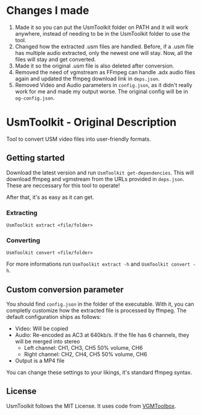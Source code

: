 # Changes I made

1. Made it so you can put the UsmToolkit folder on PATH and it will work anywhere, instead of needing to be in the UsmToolkit folder to use the tool.
2. Changed how the extracted .usm files are handled. Before, if a .usm file has multiple audio extracted, only the newest one will stay. Now, all the files will stay and get converted.
3. Made it so the original .usm file is also deleted after conversion.
4. Removed the need of vgmstream as FFmpeg can handle .adx audio files again and updated the ffmpeg download link in `deps.json`.
5. Removed Video and Audio parameters in `config.json`, as it didn't really work for me and made my output worse. The original config will be in `og-config.json`.



# UsmToolkit - Original Description

Tool to convert USM video files into user-friendly formats.

## Getting started

Download the latest version and run `UsmToolkit get-dependencies`. This will download ffmpeg and vgmstream from the URLs provided in `deps.json`. These are neccessary for this tool to operate!

After that, it's as easy as it can get.

### Extracting
```
UsmToolkit extract <file/folder>
```

### Converting
```
UsmToolkit convert <file/folder>
```

For more informations run `UsmToolkit extract -h` and `UsmToolkit convert -h`.

## Custom conversion parameter

You should find `config.json` in the folder of the executable. With it, you can completly customize how the extracted file is processed by ffmpeg.
The default configuration ships as follows:

* Video: Will be copied
* Audio: Re-encoded as AC3 at 640kb/s. If the file has 6 channels, they will be merged into stereo
    * Left channel: CH1, CH3, CH5 50% volume, CH6
    * Right channel: CH2, CH4, CH5 50% volume, CH6
* Output is a MP4 file

You can change these settings to your likings, it's standard ffmpeg syntax.

## License

UsmToolkit follows the MIT License. It uses code from [VGMToolbox](https://sourceforge.net/projects/vgmtoolbox/).